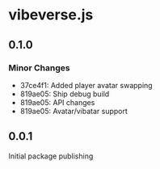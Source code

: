 # vibeverse.js

## 0.1.0

### Minor Changes

- 37ce4f1: Added player avatar swapping
- 819ae05: Ship debug build
- 819ae05: API changes
- 819ae05: Avatar/vibatar support

## 0.0.1

Initial package publishing

